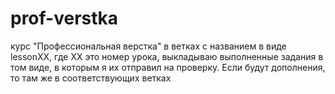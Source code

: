 # prof-verstka
курc "Профессиональная верстка"
в ветках с названием в виде lessonXX, где ХХ это номер урока, выкладываю выполненные задания в том виде, в которым я их отправил на проверку. Если будут дополнения, то там же в соответствующих ветках

